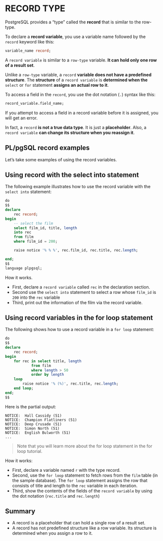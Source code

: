 # RECORD TYPE

PostgreSQL provides a “type” called the **record** that is similar to the row-type.

To declare a **record variable**, you use a variable name followed by the `record` keyword like this:

```SQL
variable_name record;
```

A `record variable` is similar to a `row-type` variable. **It can hold only one row of a result set**.

Unlike a `row-type` variable, a `record` **variable does not have a predefined structure**. The **structure** of a `record variable` is **determined when the** `select` or `for` statement **assigns an actual row to it**.

To access a field in the `record`, you use the dot notation (`.`) syntax like this:

```SQL
record_variable.field_name;
```

If you attempt to access a field in a record variable before it is assigned, you will get an error.

In fact, a `record` **is not a true data type**. It is just a **placeholder**. Also, a `record variable` **can change its structure when you reassign it**.

## PL/pgSQL record examples

Let’s take some examples of using the record variables.

## Using record with the select into statement

The following example illustrates how to use the record variable with the `select into` statement:

```SQL
do
$$
declare
	rec record;
begin
	-- select the film
	select film_id, title, length
	into rec
	from film
	where film_id = 200;

	raise notice '% % %', rec.film_id, rec.title, rec.length;   

end;
$$
language plpgsql;
```

How it works.

- First, declare a `record variable` called `rec` in the declaration section.
- Second use the `select into` statement to select a row whose `film_id` is `200` into the `rec` variable
- Third, print out the information of the film via the record variable.

## Using record variables in the for loop statement

The following shows how to use a record variable in a `for loop` statement:

```SQL
do
$$
declare
	rec record;
begin
	for rec in select title, length
			from film
			where length > 50
			order by length
	loop
		raise notice '% (%)', rec.title, rec.length;
	end loop;
end;
$$
```

Here is the partial output:

```console
NOTICE:  Hall Cassidy (51)
NOTICE:  Champion Flatliners (51)
NOTICE:  Deep Crusade (51)
NOTICE:  Simon North (51)
NOTICE:  English Bulworth (51)
...
```

> Note that you will learn more about the for loop statement in the for loop tutorial.

How it works:

- First, declare a variable named `r` with the type record.
- Second, use the `for loop` statement to fetch rows from the `film` table (in the sample database). The `for loop` statement assigns the row that consists of title and length to the `rec` variable in each iteration.
- Third, show the contents of the fields of the `record variable` by using the dot notation (`rec.title` and `rec.length`)

## Summary

- A record is a placeholder that can hold a single row of a result set.
- A record has not predefined structure like a row variable. Its structure is determined when you assign a row to it.
